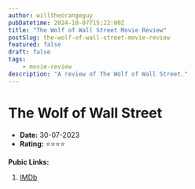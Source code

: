 ```yaml
---
author: willtheorangeguy
pubDatetime: 2024-10-07T15:22:00Z
title: "The Wolf of Wall Street Movie Review"
postSlug: the-wolf-of-wall-street-movie-review
featured: false
draft: false
tags:
    - movie-review
description: "A review of The Wolf of Wall Street."
---
```


# The Wolf of Wall Street

-   **Date:** 30-07-2023
-   **Rating:** ⭐⭐⭐⭐

**Pubic Links:**

1. [IMDb](https://www.imdb.com/title/tt0993846/reviews/)

